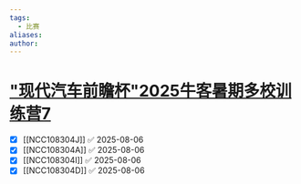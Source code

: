 ```yaml
---
tags:
  - 比赛
aliases: 
author:
---
```

# ["现代汽车前瞻杯"2025牛客暑期多校训练营7](https://ac.nowcoder.com/acm/contest/108304)

- [x] [[NCC108304J]] ✅ 2025-08-06
- [x] [[NCC108304A]] ✅ 2025-08-06
- [x] [[NCC108304I]] ✅ 2025-08-06
- [x] [[NCC108304D]] ✅ 2025-08-06
